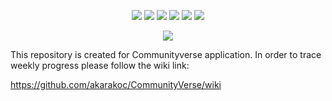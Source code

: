 <p align="center">
      <img src="https://img.shields.io/github/pipenv/locked/python-version/metabolize/rq-dashboard-on-heroku?color=red">
      <img src="https://img.shields.io/badge/Django-v2.0-blue">
      <img src="https://img.shields.io/badge/Bootstrap-v4.0-yellow">
      <img src="https://img.shields.io/badge/JQuery-v3.4.1-orange">
      <img src="https://img.shields.io/badge/Datatables-v1.10.20-blue">
      <img src="https://img.shields.io/badge/LICENSE-MIT-red">
</p> 
 

<p align="center">
  <img src="https://github.com/akarakoc/SWE573/blob/master/UML/logo.png">
</p>

This repository is created for Communityverse application.
In order to trace weekly progress please follow the wiki link: 

https://github.com/akarakoc/CommunityVerse/wiki


